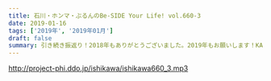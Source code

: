 ```yaml
---
title: 石川・ホンマ・ぶるんのBe-SIDE Your Life! vol.660-3
date: 2019-01-16
tags: ['2019年', '2019年01月']
draft: false
summary: 引き続き振返り！2018年もありがとうございました。2019年もお願いします！KAGAWA
---
```


http://project-phi.ddo.jp/ishikawa/ishikawa660_3.mp3
